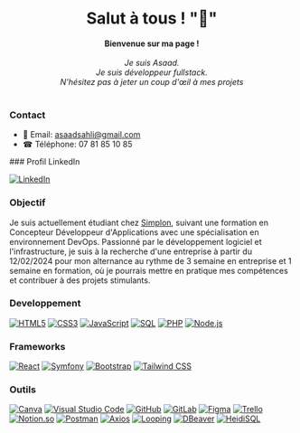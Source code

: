 <h1 align="center">Salut à tous ! "👋" </h1>

<p align="center">
    <b>Bienvenue sur ma page !</b><br><br>
    <i>
        Je suis Asaad.<br>
       Je suis développeur fullstack.<br>
         N'hésitez pas à jeter un coup d'œil à mes projets<br>
    </i><br>
  

### Contact

- 📧 Email: [asaadsahli@gmail.com](mailto:asaadsahli@gmail.com)
- ☎ Téléphone: 07 81 85 10 85
</p>
### Profil LinkedIn

[![LinkedIn](https://img.shields.io/badge/LinkedIn-0077B5?style=for-the-badge&logo=linkedin&logoColor=white)](https://www.linkedin.com/in/asaad-sahli-8503421b2/)


### Objectif

Je suis actuellement étudiant chez [Simplon](https://simplon.co/), suivant une formation en Concepteur Développeur d'Applications avec une spécialisation en environnement DevOps. Passionné par le développement logiciel et l'infrastructure, je suis à la recherche d'une entreprise à partir du 12/02/2024 pour mon alternance au rythme de 3 semaine en entreprise et 1 semaine en formation, où je pourrais mettre en pratique mes compétences et contribuer à des projets stimulants.


### Developpement

[![HTML5](https://img.shields.io/badge/html5-black?style=for-the-badge&logo=html5)](https://hub.docker.com/u/Sahlias)
[![CSS3](https://img.shields.io/badge/css3-black?style=for-the-badge&logo=css3)](https://hub.docker.com/u/Sahlias)
[![JavaScript](https://img.shields.io/badge/javascript-black?style=for-the-badge&logo=javascript)](https://github.com/Sahlias)
[![SQL](https://img.shields.io/badge/sql-black?style=for-the-badge&logo=mysql)](https://github.com/Sahlias)
[![PHP](https://img.shields.io/badge/php-black?style=for-the-badge&logo=php)](https://github.com/Sahlias)
[![Node.js](https://img.shields.io/badge/node.js-black?style=for-the-badge&logo=node.js)](https://github.com/Sahlias)

### Frameworks

[![React](https://img.shields.io/badge/react-black?style=for-the-badge&logo=react)](https://hub.docker.com/u/Sahlias)
[![Symfony](https://img.shields.io/badge/symfony-black?style=for-the-badge&logo=symfony)](https://hub.docker.com/u/Sahlias)
[![Bootstrap](https://img.shields.io/badge/bootstrap-black?style=for-the-badge&logo=bootstrap)](https://hub.docker.com/u/Sahlias)
[![Tailwind CSS](https://img.shields.io/badge/tailwindcss-black?style=for-the-badge&logo=tailwindcss)](https://hub.docker.com/u/Sahlias)

### Outils
[![Canva](https://img.shields.io/badge/canva-black?style=for-the-badge&logo=canva)](https://www.canva.com/)
[![Visual Studio Code](https://img.shields.io/badge/VS_Code-black?style=for-the-badge&logo=visual-studio-code)](https://code.visualstudio.com/)
[![GitHub](https://img.shields.io/badge/GitHub-black?style=for-the-badge&logo=github)](https://github.com/)
[![GitLab](https://img.shields.io/badge/GitLab-black?style=for-the-badge&logo=gitlab)](https://gitlab.com/)
[![Figma](https://img.shields.io/badge/Figma-black?style=for-the-badge&logo=figma)](https://www.figma.com/)
[![Trello](https://img.shields.io/badge/Trello-black?style=for-the-badge&logo=trello)](https://trello.com/)
[![Notion.so](https://img.shields.io/badge/Notion.so-black?style=for-the-badge&logo=notion)](https://www.notion.so/)
[![Postman](https://img.shields.io/badge/Postman-black?style=for-the-badge&logo=postman)](https://www.postman.com/)
[![Axios](https://img.shields.io/badge/Axios-black?style=for-the-badge&logo=axios)](https://axios-http.com/)
[![Looping](https://img.shields.io/badge/Looping-black?style=for-the-badge&logo=looping)](https://www.looping.com/)
[![DBeaver](https://img.shields.io/badge/DBeaver-black?style=for-the-badge&logo=dbeaver)](https://dbeaver.io/)
[![HeidiSQL](https://img.shields.io/badge/HeidiSQL-black?style=for-the-badge&logo=heidisql)](https://www.heidisql.com/)


</p>
</details>

<p align="center">
  <a href="https://github.com/Sahlias">
  </a>
</p>
